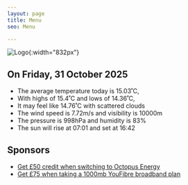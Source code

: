 ```yaml
---
layout: page
title: Menu
seo: Menu

---
```


![Logo](/images/logo.jpg){:width="832px"}

<!-- weather_marker starts -->
## On Friday, 31 October 2025

- The average temperature today is 15.03˚C,
- With highs of 15.4˚C and lows of 14.36˚C,
- It may feel like 14.76˚C with scattered clouds
- The wind speed is 7.72m/s and visibility is 10000m
- The pressure is 998hPa and humidity is 83%
- The sun will rise at 07:01 and set at 16:42

<!-- weather_marker ends -->

## Sponsors

- [Get £50 credit when switching to Octopus Energy](https://bit.ly/3oD1nnS)
- [Get £75 when taking a 1000mb YouFibre broadband plan](https://aklam.io/91zWhU?)
